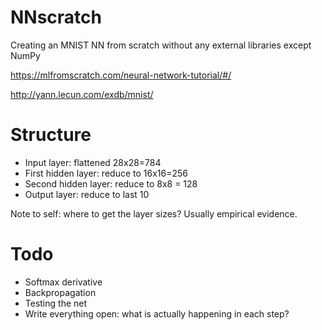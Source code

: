 # NNscratch
Creating an MNIST NN from scratch without any external libraries except NumPy

https://mlfromscratch.com/neural-network-tutorial/#/

http://yann.lecun.com/exdb/mnist/

# Structure

 - Input layer: flattened 28x28=784
 - First hidden layer: reduce to 16x16=256
 - Second hidden layer: reduce to 8x8 = 128
 - Output layer: reduce to last 10

 Note to self: where to get the layer sizes? Usually empirical evidence.


 # Todo

  - Softmax derivative
  - Backpropagation
  - Testing the net
  - Write everything open: what is actually happening in each step?
